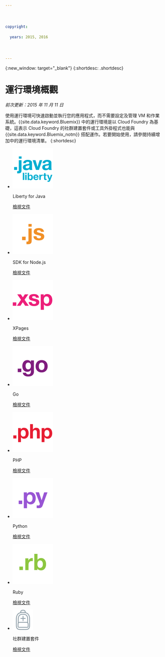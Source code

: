 ```yaml
---

 

copyright:

  years: 2015, 2016

 

---
```


{:new_window: target="_blank"}
{:shortdesc: .shortdesc}

# 運行環境概觀
*前次更新：2015 年 11 月 11 日*

使用運行環境可快速啟動並執行您的應用程式，而不需要設定及管理 VM 和作業系統。{{site.data.keyword.Bluemix}} 中的運行環境是以 Cloud Foundry 為基礎，這表示 Cloud Foundry 的社群建置套件或工具外掛程式也能與 {{site.data.keyword.Bluemix_notm}} 搭配運作。若要開始使用，請參閱持續增加中的運行環境清單。
{:shortdesc}

<ul class="runtimeIconList">
<li>
<p class="runtimeIcon"><img src="images/javaweb_featured.svg" alt="Java Liberty" /></p>
<p class="runtimeTitle">Liberty for Java</p>
<p class="runtimeLink"><a format="html" href="../runtimes/liberty/index.html" scope="peer">檢視文件</a></p>
</li>
<li>
<p class="runtimeIcon"><img src="images/node_featured.svg" alt="Node.js" /></p>
<p class="runtimeTitle">SDK for Node.js</p>
<p class="runtimeLink"><a format="html" href="../runtimes/nodejs/index.html" scope="peer">檢視文件</a></p>
</li>
<li>
<p class="runtimeIcon"><img src="images/xpages_featured.svg" alt="XPages" /></p>
<p class="runtimeTitle">XPages</p>
<p class="runtimeLink"><a format="html" href="../starters/xpages/index.html" scope="peer">檢視文件</a></p>
</li>
<li>
<p class="runtimeIcon"><img src="images/go_featured.svg" alt="Go" /></p>
<p class="runtimeTitle">Go</p>
<p class="runtimeLink"><a format="html" href="../runtimes/go/index.html" scope="peer">檢視文件</a></p>
</li>
<li>
<p class="runtimeIcon"><img src="images/php_featured.svg" alt="PHP" /></p>
<p class="runtimeTitle">PHP</p>
<p class="runtimeLink"><a format="html" href="../runtimes/php/index.html" scope="peer">檢視文件</a></p>
</li>
<li>
<p class="runtimeIcon"><img src="images/python_featured.svg" alt="Python" /></p>
<p class="runtimeTitle">Python</p>
<p class="runtimeLink"><a format="html" href="../runtimes/python/index.html" scope="peer">檢視文件</a></p>
</li>
<li>
<p class="runtimeIcon"><img src="images/ruby_featured.svg" alt="Ruby" /></p>
<p class="runtimeTitle">Ruby</p>
<p class="runtimeLink"><a format="html" href="../runtimes/ruby/index.html" scope="peer">檢視文件</a></p>
</li>
<li>
<p class="runtimeIcon"><img src="images/byod_featured.png" alt="社群建置套件" /></p>
<p class="runtimeTitle">社群建置套件</p>
<p class="runtimeLink"><a format="html" href="byob.html" scope="peer">檢視文件</a></p>
</li>
</ul>
